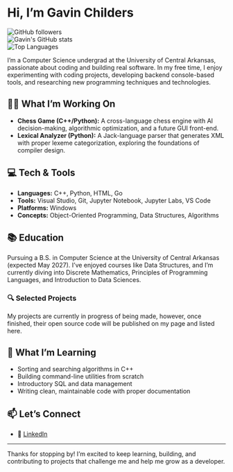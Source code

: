 # Hi, I’m Gavin Childers
![GitHub followers](https://img.shields.io/github/followers/GavinChilders?label=Follow&style=social) <br>
![Gavin's GitHub stats](https://github-readme-stats.vercel.app/api?username=GavinChilders&show_icons=true&theme=radical) <br>
![Top Languages](https://github-readme-stats.vercel.app/api/top-langs/?username=GavinChilders&layout=compact&theme=radical)

I’m a Computer Science undergrad at the University of Central Arkansas, passionate about coding and building real software. In my free time, I enjoy experimenting with coding projects, developing backend console-based tools, and researching new programming techniques and technologies.

## 🧑‍💻 What I’m Working On
- **Chess Game (C++/Python):** A cross-language chess engine with AI decision-making, algorithmic optimization, and a future GUI front-end. 
- **Lexical Analyzer (Python):** A Jack-language parser that generates XML with proper lexeme categorization, exploring the foundations of compiler design.
  
## 💻 Tech & Tools
- **Languages:** C++, Python, HTML, Go
- **Tools:** Visual Studio, Git, Jupyter Notebook, Jupyter Labs, VS Code
- **Platforms:** Windows  
- **Concepts:** Object-Oriented Programming, Data Structures, Algorithms

## 📚 Education
Pursuing a B.S. in Computer Science at the University of Central Arkansas (expected May 2027). I’ve enjoyed courses like Data Structures, and I’m currently diving into Discrete Mathematics, Principles of Programming Languages, and Introduction to Data Sciences.

### 🔍 Selected Projects

My projects are currently in progress of being made, however, once finished, their open source code will be published on my page and listed here.

## 🌱 What I’m Learning
- Sorting and searching algorithms in C++  
- Building command-line utilities from scratch  
- Introductory SQL and data management  
- Writing clean, maintainable code with proper documentation

## 📫 Let’s Connect
- 🔗 [LinkedIn](https://www.linkedin.com/in/gavin-childers-b00ba52b9?utm_source=share&utm_campaign=share_via&utm_content=profile&utm_medium=ios_app)

---

Thanks for stopping by! I’m excited to keep learning, building, and contributing to projects that challenge me and help me grow as a developer.
